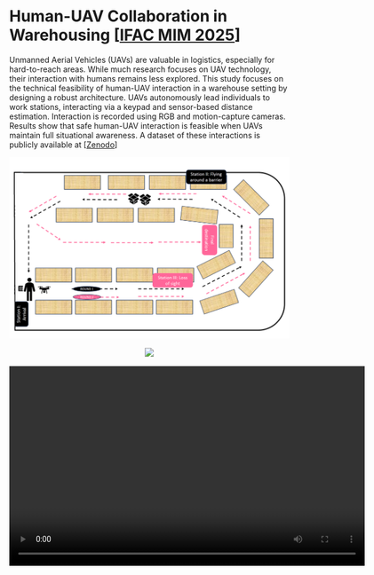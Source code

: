 # Human-UAV Collaboration in Warehousing [[IFAC MIM 2025](https://www.sciencedirect.com/science/article/pii/S2405896325011838?via%3Dihub)]

Unmanned Aerial Vehicles (UAVs) are valuable in logistics, especially for hard-to-reach areas. While much research focuses on UAV technology, their interaction with humans remains less explored. 
This study focuses on the technical feasibility of human-UAV interaction in a warehouse setting by designing a robust architecture. UAVs autonomously lead individuals to work stations, 
interacting via a keypad and sensor-based distance estimation. Interaction is recorded using RGB and motion-capture cameras. Results show that safe human-UAV interaction is feasible when UAVs 
maintain full situational awareness. A dataset of these interactions is publicly available at [[Zenodo](https://zenodo.org/records/14181589)]

<p align="center">
  <img src="media/scenario.png" width = "650" />  
</p>


<p align="center">
  <img src="media/output_fast.mp4" width = "650" />  
</p>
<video width="640" height="360" controls>
  <source src="media/output_fast.mp4" type="video/mp4">
  </video>

